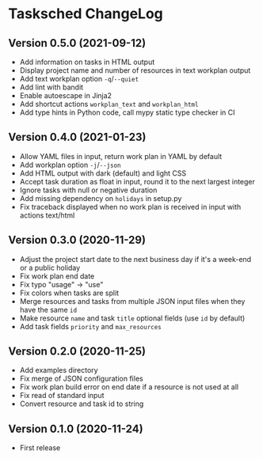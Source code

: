 # Tasksched ChangeLog

## Version 0.5.0 (2021-09-12)

- Add information on tasks in HTML output
- Display project name and number of resources in text workplan output
- Add text workplan option `-q`/`--quiet`
- Add lint with bandit
- Enable autoescape in Jinja2
- Add shortcut actions `workplan_text` and `workplan_html`
- Add type hints in Python code, call mypy static type checker in CI

## Version 0.4.0 (2021-01-23)

- Allow YAML files in input, return work plan in YAML by default
- Add workplan option `-j`/`--json`
- Add HTML output with dark (default) and light CSS
- Accept task duration as float in input, round it to the next largest integer
- Ignore tasks with null or negative duration
- Add missing dependency on `holidays` in setup.py
- Fix traceback displayed when no work plan is received in input with actions text/html

## Version 0.3.0 (2020-11-29)

- Adjust the project start date to the next business day if it's a week-end or a public holiday
- Fix work plan end date
- Fix typo "usage" -> "use"
- Fix colors when tasks are split
- Merge resources and tasks from multiple JSON input files when they have the same `id`
- Make resource `name` and task `title` optional fields (use `id` by default)
- Add task fields `priority` and `max_resources`

## Version 0.2.0 (2020-11-25)

- Add examples directory
- Fix merge of JSON configuration files
- Fix work plan build error on end date if a resource is not used at all
- Fix read of standard input
- Convert resource and task id to string

## Version 0.1.0 (2020-11-24)

- First release
